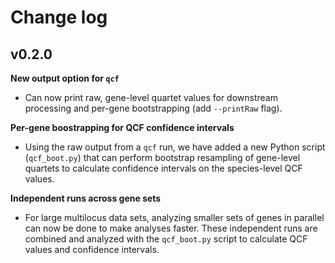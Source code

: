 # Change log

## v0.2.0

**New output option for `qcf`**

  - Can now print raw, gene-level quartet values for downstream
    processing and per-gene bootstrapping (add `--printRaw` flag).

**Per-gene boostrapping for QCF confidence intervals**

  - Using the raw output from a `qcf` run, we have added a new Python script
    (`qcf_boot.py`) that can perform bootstrap resampling of gene-level quartets
    to calculate confidence intervals on the species-level QCF values.

**Independent runs across gene sets**

  - For large multilocus data sets, analyzing smaller sets of genes in parallel
    can now be done to make analyses faster. These independent runs are combined
    and analyzed with the `qcf_boot.py` script to calculate QCF values and
    confidence intervals.
